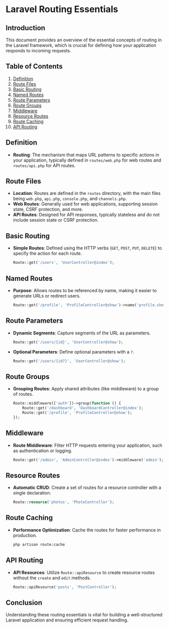 # Laravel Routing Essentials

## Introduction
This document provides an overview of the essential concepts of routing in the Laravel framework, which is crucial for defining how your application responds to incoming requests.

## Table of Contents
1. [Definition](#definition)
2. [Route Files](#route-files)
3. [Basic Routing](#basic-routing)
4. [Named Routes](#named-routes)
5. [Route Parameters](#route-parameters)
6. [Route Groups](#route-groups)
7. [Middleware](#middleware)
8. [Resource Routes](#resource-routes)
9. [Route Caching](#route-caching)
10. [API Routing](#api-routing)

## Definition
- **Routing**: The mechanism that maps URL patterns to specific actions in your application, typically defined in `routes/web.php` for web routes and `routes/api.php` for API routes.

## Route Files
- **Location**: Routes are defined in the `routes` directory, with the main files being `web.php`, `api.php`, `console.php`, and `channels.php`.
- **Web Routes**: Generally used for web applications, supporting session state, CSRF protection, and more.
- **API Routes**: Designed for API responses, typically stateless and do not include session state or CSRF protection.

## Basic Routing
- **Simple Routes**: Defined using the HTTP verbs (`GET`, `POST`, `PUT`, `DELETE`) to specify the action for each route.
    ```php
    Route::get('/users', 'UserController@index');
    ```

## Named Routes
- **Purpose**: Allows routes to be referenced by name, making it easier to generate URLs or redirect users.
    ```php
    Route::get('/profile', 'ProfileController@show')->name('profile.show');
    ```

## Route Parameters
- **Dynamic Segments**: Capture segments of the URL as parameters.
    ```php
    Route::get('/users/{id}', 'UserController@show');
    ```
- **Optional Parameters**: Define optional parameters with a `?`.
    ```php
    Route::get('/users/{id?}', 'UserController@show');
    ```

## Route Groups
- **Grouping Routes**: Apply shared attributes (like middleware) to a group of routes.
    ```php
    Route::middleware(['auth'])->group(function () {
        Route::get('/dashboard', 'DashboardController@index');
        Route::get('/profile', 'ProfileController@show');
    });
    ```

## Middleware
- **Route Middleware**: Filter HTTP requests entering your application, such as authentication or logging.
    ```php
    Route::get('/admin', 'AdminController@index')->middleware('admin');
    ```

## Resource Routes
- **Automatic CRUD**: Create a set of routes for a resource controller with a single declaration.
    ```php
    Route::resource('photos', 'PhotoController');
    ```

## Route Caching
- **Performance Optimization**: Cache the routes for faster performance in production.
    ```bash
    php artisan route:cache
    ```

## API Routing
- **API Resources**: Utilize `Route::apiResource` to create resource routes without the `create` and `edit` methods.
    ```php
    Route::apiResource('posts', 'PostController');
    ```

## Conclusion
Understanding these routing essentials is vital for building a well-structured Laravel application and ensuring efficient request handling.
